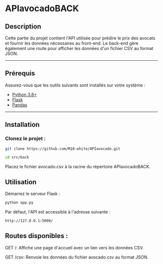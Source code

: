 # APIavocadoBACK

## Description

Cette partie du projet contient l'API utilisée pour prédire le prix des avocats et fournir les données nécessaires au front-end. Le back-end gère également une route pour afficher les données d'un fichier CSV au format JSON.

---

## Prérequis

Assurez-vous que les outils suivants sont installés sur votre système :

- [Python 3.8+](https://www.python.org/downloads/)
- [Flask](https://flask.palletsprojects.com/)
- [Pandas](https://pandas.pydata.org/)

---

## Installation

### Clonez le projet :
```bash
git clone https://github.com/M10-white/APIavocado.git
```

```bash
cd src/back
```
   
Placez le fichier avocado.csv à la racine du répertoire APIavocadoBACK.

## Utilisation
Démarrez le serveur Flask :

```bash
python app.py
```

Par défaut, l'API est accessible à l'adresse suivante :

```bash
http://127.0.0.1:5000/
```

## Routes disponibles :


GET /: Affiche une page d'accueil avec un lien vers les données CSV. 

GET /csv: Renvoie les données du fichier avocado.csv au format JSON. 

